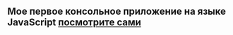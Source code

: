 ## Мое первое консольное приложение на языке JavaScript [посмотрите сами](https://artwoo3.github.io/personalMovieDB-console-application/)
